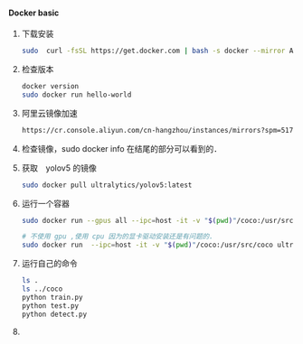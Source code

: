 #### Docker basic

1. 下载安装 

   ```bash
   sudo  curl -fsSL https://get.docker.com | bash -s docker --mirror Aliyun
   ```

2. 检查版本 

   ```bash
   docker version 
   sudo docker run hello-world  
   ```

3. 阿里云镜像加速

   ```bash
   https://cr.console.aliyun.com/cn-hangzhou/instances/mirrors?spm=5176.12901015.0.i12901015.76b5525cM4LvKV
   ```

4.  检查镜像，sudo docker info  在结尾的部分可以看到的．

5. 获取　yolov5 的镜像 

   ```bash
   sudo docker pull ultralytics/yolov5:latest
   ```

6. 运行一个容器 

   ```bash
   sudo docker run --gpus all --ipc=host -it -v "$(pwd)"/coco:/usr/src/coco ultralytics/yolov5:latest
   
   # 不使用 gpu ,使用 cpu 因为的显卡驱动安装还是有问题的.
   sudo docker run  --ipc=host -it -v "$(pwd)"/coco:/usr/src/coco ultralytics/yolov5:latest
   ```

7. 运行自己的命令

   ```bash
   ls .
   ls ../coco
   python train.py
   python test.py
   python detect.py
   ```

8. 